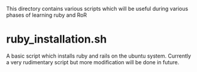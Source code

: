 This directory contains various scripts which will be useful during various phases of learning ruby and RoR 

# ruby_installation.sh

A basic script which installs ruby and rails on the ubuntu system. Currently a very rudimentary script but more modification will be done in future.
